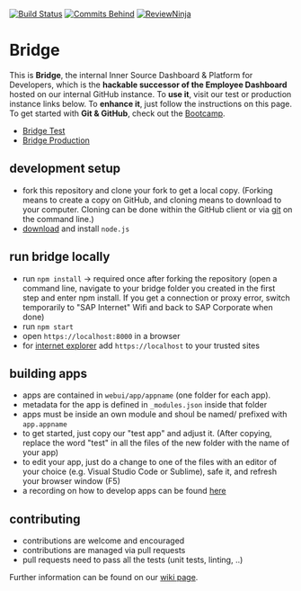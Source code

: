 [![Build Status](https://travis-ci.mo.sap.corp/bridge/bridge.svg?token=KH6hrCs1L1tPTHXVpuXy&branch=master)](https://travis-ci.mo.sap.corp/bridge/bridge)
[![Commits Behind](https://bridge-master.mo.sap.corp/badge/prodstatus.svg)](https://bridge.mo.sap.corp/#/status)
[![ReviewNinja](https://review-ninja.mo.sap.corp/2417/badge)](https://review-ninja.mo.sap.corp/bridge/bridge)


# Bridge

This is **Bridge**, the internal Inner Source Dashboard & Platform for Developers, 
which is the **hackable successor of the Employee Dashboard** hosted on our internal GitHub instance. 
To **use it**, visit our test or production instance links below. 
To **enhance it**, just follow the instructions on this page.
To get started with **Git & GitHub**, check out the [Bootcamp](https://github-bootcamp.mo.sap.corp). 

* [Bridge Test](https://bridge-master.mo.sap.corp)
* [Bridge Production](https://bridge.mo.sap.corp)

## development setup
* fork this repository and clone your fork to get a local copy. (Forking means to create a copy on GitHub, and cloning means to download to your computer. Cloning can be done within the GitHub client or via [git](https://git-scm.com/downloads) on the command line.)
* [download](http://nodejs.org/) and install `node.js`

## run bridge locally
* run `npm install` -> required once after forking the repository (open a command line, navigate to your bridge folder you created in the first step and enter npm install. If you get a connection or proxy error, switch temporarily to "SAP Internet" Wifi and back to SAP Corporate when done)
* run `npm start`
* open `https://localhost:8000` in a browser
* for [internet explorer](http://thefunniestpictures.com/wp-content/uploads/2013/09/funny-browsers-Internet-Explorer-slow.jpg) add `https://localhost` to your trusted sites

## building apps
* apps are contained in `webui/app/appname` (one folder for each app).
* metadata for the app is defined in `_modules.json` inside that folder
* apps must be inside an own module and shoul be named/ prefixed with `app.appname`
* to get started, just copy our "test app" and adjust it. (After copying, replace the word "test" in all the files of the new folder with the name of your app)
* to edit your app, just do a change to one of the files with an editor of your choice (e.g. Visual Studio Code or Sublime), safe it, and refresh your browser window (F5) 
* a recording on how to develop apps can be found [here](https://sap.emea.pgiconnect.com/p3ik7dpuqve/)

## contributing
* contributions are welcome and encouraged
* contributions are managed via pull requests
* pull requests need to pass all the tests (unit tests, linting, ..)

Further information can be found on our [wiki page](https://github.wdf.sap.corp/bridge/bridge/wiki).


